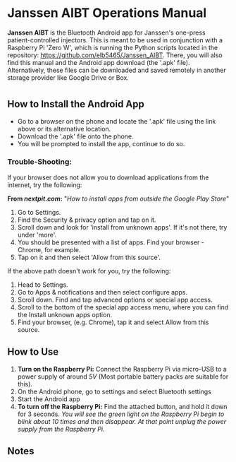 # Janssen AIBT Operations Manual

**Janssen AIBT** is the Bluetooth Android app for Janssen's one-press patient-controlled injectors. This is meant to be used in conjunction with a Raspberry Pi 'Zero W', which is running the Python scripts located in the repository: https://github.com/elb5465/Janssen_AIBT. There, you will also find this manual and the Android app download (the '.apk' file). Alternatively, these files can be downloaded and saved remotely in another storage provider like Google Drive or Box.


# 

## How to Install the Android App

- Go to a browser on the phone and locate the '.apk' file using the link above or its alternative location. 
- Download the '.apk' file onto the phone.
- You will be prompted to install the app, continue to do so.

### Trouble-Shooting:

If your browser does not allow you to download applications from the internet, try the following:

**From *nextpit.com*:** "*How to install apps from outside the Google Play Store*"
1. Go to Settings.
2. Find the Security & privacy option and tap on it.
3. Scroll down and look for 'install from unknown apps'. If it's not there, try under 'more'.
4. You should be presented with a list of apps. Find your browser - Chrome, for example.
5. Tap on it and then select 'Allow from this source'.

If the above path doesn't work for you, try the following:

1. Head to Settings.
2. Go to Apps & notifications and then select configure apps.
3. Scroll down. Find and tap advanced options or special app access.
4. Scroll to the bottom of the special app access menu, where you can find the Install unknown apps option.
5. Find your browser, (e.g. Chrome), tap it and select Allow from this source.



## How to Use

1. **Turn on the Raspberry Pi:**  Connect the Raspberry Pi via micro-USB to a  power supply of around *5V* (Most portable battery packs are suitable for this).
2. On the Android phone, go to settings and select Bluetooth settings
3. Start the Android app
4. **To turn off the Raspberry Pi:** Find the attached button, and hold it down for 3 seconds. *You will see the green light on the Raspberry Pi begin to blink about 10 times and then disappear. At that point unplug the power supply from the Raspberry Pi.*

## Notes

